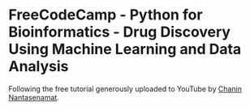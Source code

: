 # FreeCodeCamp - Python for Bioinformatics - Drug Discovery Using Machine Learning and Data Analysis
Following the free tutorial generously uploaded to YouTube by [Chanin Nantasenamat](https://www.youtube.com/dataprofessor). 
